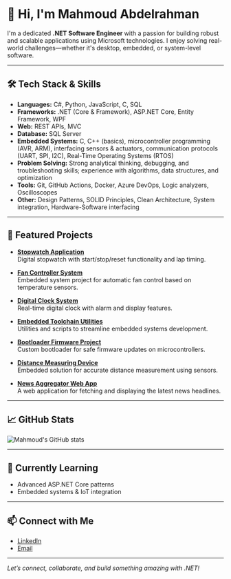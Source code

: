 # 👋 Hi, I'm Mahmoud Abdelrahman

I'm a dedicated **.NET Software Engineer** with a passion for building robust and scalable applications using Microsoft technologies. I enjoy solving real-world challenges—whether it's desktop, embedded, or system-level software.

---

## 🛠️ Tech Stack & Skills

- **Languages:** C#, Python, JavaScript, C, SQL
- **Frameworks:** .NET (Core & Framework), ASP.NET Core, Entity Framework, WPF
- **Web:** REST APIs, MVC
- **Database:** SQL Server
- **Embedded Systems:** C, C++ (basics), microcontroller programming (AVR, ARM), interfacing sensors & actuators, communication protocols (UART, SPI, I2C), Real-Time Operating Systems (RTOS)
- **Problem Solving:** Strong analytical thinking, debugging, and troubleshooting skills; experience with algorithms, data structures, and optimization
- **Tools:** Git, GitHub Actions, Docker, Azure DevOps, Logic analyzers, Oscilloscopes
- **Other:** Design Patterns, SOLID Principles, Clean Architecture, System integration, Hardware-Software interfacing

---

## 🚀 Featured Projects

- [**Stopwatch Application**](https://github.com/MahmoudAbdelrahman2002/Stop_Watch)  
  Digital stopwatch with start/stop/reset functionality and lap timing.

- [**Fan Controller System**](https://github.com/MahmoudAbdelrahman2002/fanController)  
  Embedded system project for automatic fan control based on temperature sensors.

- [**Digital Clock System**](https://github.com/MahmoudAbdelrahman2002/Clock-System)  
  Real-time digital clock with alarm and display features.

- [**Embedded Toolchain Utilities**](https://github.com/MahmoudAbdelrahman2002/tool_chain)  
  Utilities and scripts to streamline embedded systems development.

- [**Bootloader Firmware Project**](https://github.com/MahmoudAbdelrahman2002/Bootloader-Project)  
  Custom bootloader for safe firmware updates on microcontrollers.

- [**Distance Measuring Device**](https://github.com/MahmoudAbdelrahman2002/Distance-Measuring-System)  
  Embedded solution for accurate distance measurement using sensors.

- [**News Aggregator Web App**](https://github.com/MahmoudAbdelrahman2002/News)  
  A web application for fetching and displaying the latest news headlines.

---

## 📈 GitHub Stats

![Mahmoud's GitHub stats](https://github-readme-stats.vercel.app/api?username=MahmoudAbdelrahman2002&show_icons=true&theme=radical)

---

## 🌱 Currently Learning

- Advanced ASP.NET Core patterns
- Embedded systems & IoT integration

---

## 📫 Connect with Me

- [LinkedIn](https://www.linkedin.com/in/mahmoud-abdelrahman-166378257/)
- [Email](mailto:mahmoud.abdelrahman782002@gmail.com)

---

*Let’s connect, collaborate, and build something amazing with .NET!*
